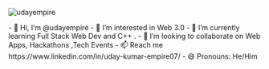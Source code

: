 <p align="left"> <img src="https://komarev.com/ghpvc/?username=udayempire" alt="udayempire" /> </p>
- 👋 Hi, I’m @udayempire
- 👀 I’m interested in Web 3.0
- 🌱 I’m currently learning Full Stack Web Dev and C++ .
- 💞️ I’m looking to collaborate on Web Apps, Hackathons ,Tech Events
- 📫 Reach me https://www.linkedin.com/in/uday-kumar-empire07/
- 😄 Pronouns: He/Him


<!---
udayempire/udayempire is a ✨ special ✨ repository because its `README.md` (this file) appears on your GitHub profile.
You can click the Preview link to take a look at your changes.
--->
